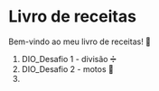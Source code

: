 # Livro de receitas

Bem-vindo ao meu livro de receitas! :fork_and_knife:

1. DIO_Desafio 1  - divisão ➗
2. DIO_Desafio 2 - motos 🛵
3. 


